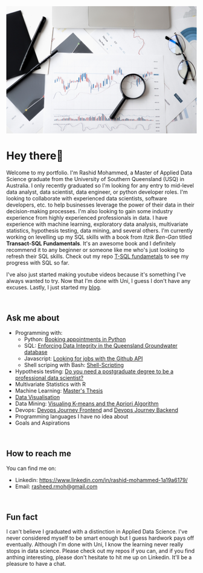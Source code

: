 <img src="pexels-anna-nekrashevich-6801648.jpg" />

# Hey there👋

Welcome to my portfolio. I'm Rashid Mohammed, a Master of Applied Data Science graduate from the University of Southern Queensland (USQ) in Australia. I only recently graduated so I'm looking for any entry to mid-level data analyst, data scientist, data engineer, or python developer roles. I'm looking to collaborate with experienced data scientists, software developers, etc. to help businesses leverage the power of their data in their decision-making processes. I'm also looking to gain some industry experience from highly experienced professionals in data.  I have experience with machine learning, exploratory data analysis, multivariate statistics, hypothesis testing, data mining, and several others. I'm currently working on levelling up my SQL skills with a book from *Itzik Ben-Gan* titled **Transact-SQL Fundamentals**. It's an awesome book and I definitely recommend it to any beginner or someone like me who's just looking to refresh their SQL skills. Check out my repo [T-SQL fundametals](https://github.com/RashidCodes/T-SQL_Fundamentals) to see my progress with SQL so far. 

I've also just started making youtube videos because it's something I've always wanted to try. Now that I'm done with Uni, I guess I don't have any excuses. Lastly, I just started my [blog](http://kingmoh.hashnode.dev/).

<br/>

## Ask me about 
- Programming with:
	- Python: [Booking appointments in Python](https://github.com/RashidCodes/Appointment-Records/tree/main)
	- SQL: [Enforcing Data Integrity in the Queensland Groundwater database](https://github.com/RashidCodes/Consistency/tree/main) 
	- Javascript: [Looking for jobs with the Github API](https://github.com/RashidCodes/GithubJobs) 
	- Shell scriping with Bash: [Shell-Scripting](https://github.com/RashidCodes/Shell-Scripting)
- Hypothesis testing: [Do you need a postgraduate degree to be a professional data scientist?](https://github.com/RashidCodes/Postgrad-Test/blob/master/CSC8002_Progress.ipynb)
- Multivariate Statistics with R 
- Machine Learning: [Master's Thesis](https://github.com/RashidCodes/EEG-Analysis)
- [Data Visualisation](https://public.tableau.com/app/profile/rashid.mohammed6565#!/?newProfile=&activeTab=0)
- Data Mining: [Visualing K-means and the Apriori Algorithm](https://github.com/RashidCodes/K-Apriori)
- Devops: [Devops Journey Frontend](https://github.com/RashidCodes/Devops-Journey-Frontend) and [Devops Journey Backend](https://github.com/RashidCodes/Devops-Journey-Backend)
- Programming languages I have no idea about
- Goals and Aspirations 



<br/>

## How to reach me 
You can find me on:
- Linkedin: https://www.linkedin.com/in/rashid-mohammed-1a19a6179/
- Email: rasheed.rmoh@gmail.com

<br/>

## Fun fact
I can't believe I graduated with a distinction in Applied Data Science. I've never considered myself to be smart enough but I guess hardwork pays off eventually. Although I'm done with Uni, I know the learning never really stops in data science. Please check out my repos if you can, and if you find anthing interesting, please don't hesitate to hit me up on Linkedin. It'll be a pleasure to have a chat.




